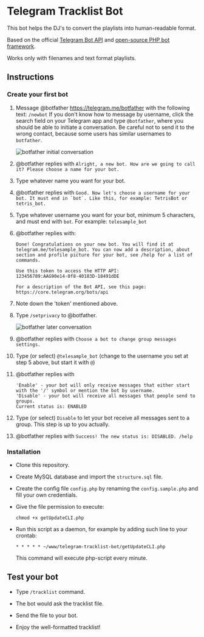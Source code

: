 # Telegram Tracklist Bot

This bot helps the DJ's to convert the playlists into human-readable format.

Based on the official [Telegram Bot API](https://core.telegram.org/bots/api) and [open-source PHP bot framework](https://github.com/akalongman/php-telegram-bot).

Works only with filenames and text format playlists.

## Instructions

### Create your first bot

1. Message @botfather https://telegram.me/botfather with the following
text: `/newbot`
   If you don't know how to message by username, click the search
field on your Telegram app and type `@botfather`, where you should be able
to initiate a conversation. Be careful not to send it to the wrong
contact, because some users has similar usernames to `botfather`.

   ![botfather initial conversation](http://i.imgur.com/aI26ixR.png)

2. @botfather replies with `Alright, a new bot. How are we going to
call it? Please choose a name for your bot.`

3. Type whatever name you want for your bot.

4. @botfather replies with ```Good. Now let's choose a username for your
bot. It must end in `bot`. Like this, for example: TetrisBot or
tetris_bot.```

5. Type whatever username you want for your bot, minimum 5 characters,
and must end with `bot`. For example: `telesample_bot`

6. @botfather replies with:

    ```
    Done! Congratulations on your new bot. You will find it at
    telegram.me/telesample_bot. You can now add a description, about
    section and profile picture for your bot, see /help for a list of
    commands.

    Use this token to access the HTTP API:
    123456789:AAG90e14-0f8-40183D-18491dDE

    For a description of the Bot API, see this page:
    https://core.telegram.org/bots/api
    ```

7. Note down the 'token' mentioned above.

8. Type `/setprivacy` to @botfather.

   ![botfather later conversation](http://i.imgur.com/tWDVvh4.png)

9. @botfather replies with `Choose a bot to change group messages settings.`

10. Type (or select) `@telesample_bot` (change to the username you set at step 5
above, but start it with `@`)

11. @botfather replies with

    ```
    'Enable' - your bot will only receive messages that either start with the '/' symbol or mention the bot by username.
    'Disable' - your bot will receive all messages that people send to groups.
    Current status is: ENABLED
    ```

12. Type (or select) `Disable` to let your bot receive all messages sent to a
group. This step is up to you actually.

13. @botfather replies with `Success! The new status is: DISABLED. /help`

### Installation

- Clone this repository.

- Create MySQL database and import the `structure.sql` file.

- Create the config file `config.php` by renaming the `config.sample.php` and fill your own credentials.

- Give the file permission to execute:
    ```
    chmod +x getUpdateCLI.php
    ```
- Run this script as a daemon, for example by adding such line to your crontab:
    ```
    * * * * * ~/www/telegram-tracklist-bot/getUpdateCLI.php
    ```
    This command will execute php-script every minute.
    
## Test your bot

- Type `/tracklist` command.

- The bot would ask the tracklist file.

- Send the file to your bot.

- Enjoy the well-formatted tracklist!